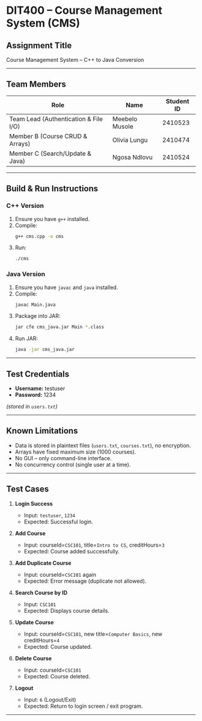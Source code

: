 # DIT400 – Course Management System (CMS)

## Assignment Title
Course Management System – C++ to Java Conversion

---

## Team Members

| Role                                | Name            | Student ID |
|-------------------------------------|-----------------|------------|
| Team Lead (Authentication & File I/O) | Meebelo Musole  | 2410523    |
| Member B (Course CRUD & Arrays)       | Olivia Lungu    | 2410474    |
| Member C (Search/Update & Java)       | Ngosa Ndlovu    | 2410524    |

---

## Build & Run Instructions

### C++ Version
1. Ensure you have `g++` installed.  
2. Compile:  
   ```bash
   g++ cms.cpp -o cms
   ```  
3. Run:  
   ```bash
   ./cms
   ```  

### Java Version
1. Ensure you have `javac` and `java` installed.  
2. Compile:  
   ```bash
   javac Main.java
   ```  
3. Package into JAR:  
   ```bash
   jar cfe cms_java.jar Main *.class
   ```  
4. Run JAR:  
   ```bash
   java -jar cms_java.jar
   ```

---

## Test Credentials
- **Username:** testuser  
- **Password:** 1234  

*(stored in `users.txt`)*

---

## Known Limitations
- Data is stored in plaintext files (`users.txt`, `courses.txt`), no encryption.  
- Arrays have fixed maximum size (1000 courses).  
- No GUI – only command-line interface.  
- No concurrency control (single user at a time).  

---

## Test Cases

1. **Login Success**  
   - Input: `testuser`, `1234`  
   - Expected: Successful login.  

2. **Add Course**  
   - Input: courseId=`CSC101`, title=`Intro to CS`, creditHours=`3`  
   - Expected: Course added successfully.  

3. **Add Duplicate Course**  
   - Input: courseId=`CSC101` again  
   - Expected: Error message (duplicate not allowed).  

4. **Search Course by ID**  
   - Input: `CSC101`  
   - Expected: Displays course details.  

5. **Update Course**  
   - Input: courseId=`CSC101`, new title=`Computer Basics`, new creditHours=`4`  
   - Expected: Course updated.  

6. **Delete Course**  
   - Input: courseId=`CSC101`  
   - Expected: Course deleted.  

7. **Logout**  
   - Input: `6` (Logout/Exit)  
   - Expected: Return to login screen / exit program.  

---
